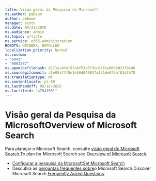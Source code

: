 ```yaml
---
title: Visão geral da Pesquisa da Microsoft
ms.author: pebaum
author: pebaum
manager: scotv
ms.date: 04/21/2020
ms.audience: Admin
ms.topic: article
ms.service: o365-administration
ROBOTS: NOINDEX, NOFOLLOW
localization_priority: Normal
ms.custom:
- "6443"
- "9003287"
ms.openlocfilehash: 8171ec494197abf53a073cc87fce0898d23f9490
ms.sourcegitcommit: c1e08a74f0e1e50d049847a431de0f5bf01df678
ms.translationtype: MT
ms.contentlocale: pt-BR
ms.lasthandoff: 09/16/2020
ms.locfileid: "47941501"
---
```

# <a name="overview-of-microsoft-search"></a><span data-ttu-id="2b4b4-102">Visão geral da Pesquisa da Microsoft</span><span class="sxs-lookup"><span data-stu-id="2b4b4-102">Overview of Microsoft Search</span></span>

<span data-ttu-id="2b4b4-103">Para planejar o Microsoft Search, consulte [visão geral do Microsoft Search](https://docs.microsoft.com/microsoftsearch/overview-microsoft-search).</span><span class="sxs-lookup"><span data-stu-id="2b4b4-103">To plan for Microsoft Search see [Overview of Microsoft Search](https://docs.microsoft.com/microsoftsearch/overview-microsoft-search).</span></span>

- [<span data-ttu-id="2b4b4-104">Configurar a pesquisa da Microsoft</span><span class="sxs-lookup"><span data-stu-id="2b4b4-104">Set Microsoft Search</span></span>](https://docs.microsoft.com/microsoftsearch/setup-microsoft-search)
- <span data-ttu-id="2b4b4-105">Descubra as [perguntas frequentes sobre](https://docs.microsoft.com/microsoftsearch/faqs)o Microsoft Search.</span><span class="sxs-lookup"><span data-stu-id="2b4b4-105">Discover Microsoft Search [Frequently Asked Questions](https://docs.microsoft.com/microsoftsearch/faqs).</span></span>
